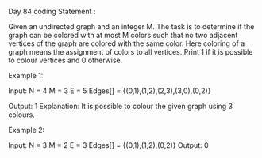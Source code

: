 Day 84 coding Statement : 

Given an undirected graph and an integer M. The task is to determine if the graph can be colored with at most M colors such that no two adjacent vertices of the graph are colored with the same color. Here coloring of a graph means the assignment of colors to all vertices. Print 1 if it is possible to colour vertices and 0 otherwise.

Example 1:

Input:
N = 4
M = 3
E = 5
Edges[] = {(0,1),(1,2),(2,3),(3,0),(0,2)}

Output: 1
Explanation: It is possible to colour the given graph using 3 colours.

Example 2:

Input:
N = 3
M = 2
E = 3
Edges[] = {(0,1),(1,2),(0,2)}
Output: 0